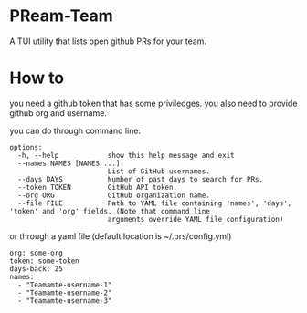 # PReam-Team
A TUI utility that lists open github PRs for your team.

# How to
you need a github token that has some priviledges.
you also need to provide github org and username.

you can do through command line:

```
options:
  -h, --help            show this help message and exit
  --names NAMES [NAMES ...]
                        List of GitHub usernames.
  --days DAYS           Number of past days to search for PRs.
  --token TOKEN         GitHub API token.
  --org ORG             GitHub organization name.
  --file FILE           Path to YAML file containing 'names', 'days', 'token' and 'org' fields. (Note that command line
                        arguments override YAML file configuration)
```

or through a yaml file (default location is ~/.prs/config.yml)

```
org: some-org
token: some-token
days-back: 25
names:
  - "Teamamte-username-1"
  - "Teamamte-username-2"
  - "Teamamte-username-3"
```
